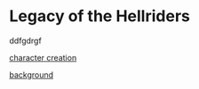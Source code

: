 # Legacy of the Hellriders
ddfgdrgf

[character creation](charactercreation "title")

[background](charactercreation/background "title")


